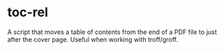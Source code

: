 # toc-rel

A script that moves a table of contents from the end of a PDF file to just after the cover page. Useful when working with troff/groff.